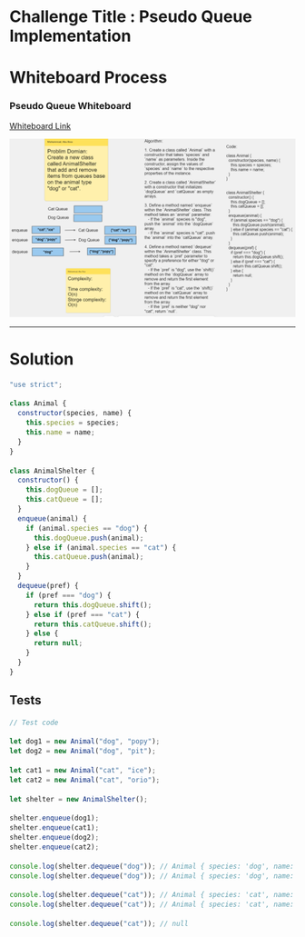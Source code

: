 # Challenge Title : Pseudo Queue Implementation

# Whiteboard Process

### Pseudo Queue Whiteboard

[Whiteboard Link](https://alqudscollege-my.sharepoint.com/:wb:/g/personal/23037632_student_ltuc_com/EQ-1YHdjBCRFnFVrFxjbPl0Bv1sj7CkHAGVhYly4oowBQA?e=aSVEe1)

![Pseudo Queue](../../../image//AnimalShelter.png)

---

# Solution

```javascript
"use strict";

class Animal {
  constructor(species, name) {
    this.species = species;
    this.name = name;
  }
}

class AnimalShelter {
  constructor() {
    this.dogQueue = [];
    this.catQueue = [];
  }
  enqueue(animal) {
    if (animal.species == "dog") {
      this.dogQueue.push(animal);
    } else if (animal.species == "cat") {
      this.catQueue.push(animal);
    }
  }
  dequeue(pref) {
    if (pref === "dog") {
      return this.dogQueue.shift();
    } else if (pref === "cat") {
      return this.catQueue.shift();
    } else {
      return null;
    }
  }
}
```

## Tests

```javascript
// Test code

let dog1 = new Animal("dog", "popy");
let dog2 = new Animal("dog", "pit");

let cat1 = new Animal("cat", "ice");
let cat2 = new Animal("cat", "orio");

let shelter = new AnimalShelter();

shelter.enqueue(dog1);
shelter.enqueue(cat1);
shelter.enqueue(dog2);
shelter.enqueue(cat2);

console.log(shelter.dequeue("dog")); // Animal { species: 'dog', name: 'popy' }
console.log(shelter.dequeue("dog")); // Animal { species: 'dog', name: 'pit' }

console.log(shelter.dequeue("cat")); // Animal { species: 'cat', name: 'ice' }
console.log(shelter.dequeue("cat")); // Animal { species: 'cat', name: 'orio' }

console.log(shelter.dequeue("cat")); // null
```
